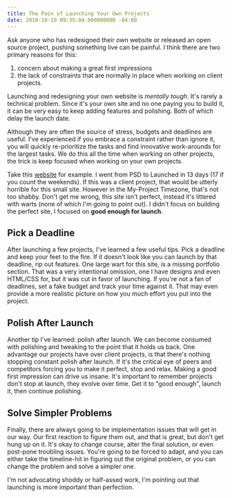 ```yaml
---
title: The Pain of Launching Your Own Projects
date: 2010-10-19 09:35:04.000000000 -04:00
---
```

Ask anyone who has redesigned their own website or released an open source project, pushing something live can be painful. I think there are two primary reasons for this:

1. concern about making a great first impressions
1. the lack of constraints that are normally in place when working on client projects.

Launching and redesigning your own website is _mentally tough_. It's rarely a technical problem. Since it's your own site and no one paying you to build it, it can be very easy to keep adding features and polishing. Both of which delay the launch date.

Although they are often the source of stress, budgets and deadlines are useful. I've experienced if you embrace a constraint rather than ignore it, you will quickly re-prioritize the tasks and find innovative work-arounds for the largest tasks. We do this all the time when working on other projects, the trick is keep focused when working on your own projects.

Take this [website](http://connectionrequired.com) for example. I went from PSD to Launched in 13 days (17 if you count the weekends). If this was a client project, that would be utterly horrible for this small site. However in the My-Project Timezone, that's not too shabby. Don't get me wrong, this site isn't perfect, instead it's littered with warts (none of which I'm going to point out). I didn't focus on building the perfect site, I focused on **good enough for launch**.

## Pick a Deadline ##

After launching a few projects, I've learned a few useful tips. Pick a deadline and keep your feet to the fire. If it doesn't look like you can launch by that deadline, rip out features. One large wart for this site, is a missing portfolio section. That was a very intentional omission, one I have designs and even HTML/CSS for, but it was cut in favor of launching. If you're not a fan of deadlines, set a fake budget and track your time against it. That may even provide a more realistic picture on how you much effort you put into the project.

## Polish After Launch ##

Another tip I've learned: polish after launch. We can become consumed with polishing and tweaking to the point that it holds us back. One advantage our projects have over client projects, is that there's nothing stopping constant polish after launch. If it's the critical eye of peers and competitors forcing you to make it perfect, stop and relax. Making a good first impression can drive us insane. It's important to remember projects don't stop at launch, they evolve over time. Get it to "good enough", launch it, then continue polishing.

## Solve Simpler Problems ##

Finally, there are always going to be implementation issues that will get in our way. Our first reaction to figure them out, and that is great, but don't get hung up on it. It's okay to change course, alter the final solution, or even post-pone troubling issues. You're going to be forced to adapt, and you can either take the timeline-hit in figuring out the original problem, or you can change the problem and solve a simpler one.

I'm not advocating shoddy or half-assed work, I'm pointing out that launching is more important than perfection.
